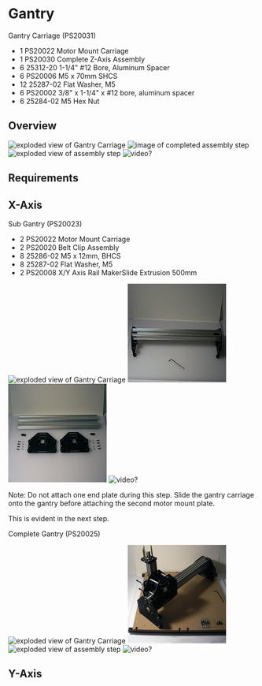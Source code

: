 # Gantry

Gantry Carriage (PS20031)

- 1 PS20022 Motor Mount Carriage
- 1 PS20030 Complete Z-Axis Assembly
- 6 25312-20 1-1/4" #12 Bore, Aluminum Spacer
- 6 PS20006 M5 x 70mm SHCS
- 12 25287-02 Flat Washer, M5
- 6 PS20002 3/8" x 1-1/4" x #12 bore, aluminum spacer
- 6 25284-02 M5 Hex Nut

## Overview
![exploded view of Gantry Carriage](tPictures/PS20031_2.png)  ![image of completed assembly step](http://placehold.it/200x200) ![exploded view of assembly step](http://placehold.it/200x200) ![video?](http://placehold.it/200x200)

## Requirements

## X-Axis

Sub Gantry (PS20023)

- 2 PS20022 Motor Mount Carriage
- 2 PS20020 Belt Clip Assembly
- 8 25286-02 M5 x 12mm, BHCS
- 8 25287-02 Flat Washer, M5
- 2 PS20008 X/Y Axis Rail MakerSlide Extrusion 500mm

![exploded view of Gantry Carriage](tPictures/PS20023_2.png)  ![](tPictures/so_gantry_2.jpg) ![](tPictures/so_gantry_parts_2.jpg) ![video?](http://placehold.it/200x200)

Note: Do not attach one end plate during this step. Slide the gantry carriage onto the gantry before attaching the second motor mount plate.

This is evident in the next step.

Complete Gantry (PS20025)

![exploded view of Gantry Carriage](tPictures/PS20025_2.png)  ![](tPictures/so_assembly_carriage_gantry_2.jpg) ![exploded view of assembly step](http://placehold.it/200x200) ![video?](http://placehold.it/200x200)

## Y-Axis
